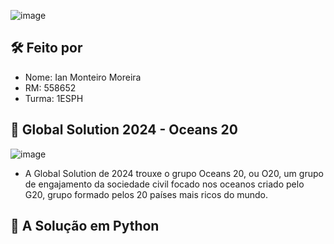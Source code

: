 ![image](https://github.com/ianmonteirom/Global-Solution-1/assets/152393807/46647c82-d38e-4eda-9b06-427c9310aa18)

## 🛠️ Feito por 
- Nome: Ian Monteiro Moreira
- RM: 558652
- Turma: 1ESPH


## 🌊 Global Solution 2024 - Oceans 20
![image](https://github.com/ianmonteirom/Global-Solution-1/assets/152393807/cd0f232b-7ec5-4c27-a365-936b33f83c72)
- A Global Solution de 2024 trouxe o grupo Oceans 20, ou O20, um grupo de engajamento da sociedade civil focado nos oceanos criado pelo G20, grupo formado pelos 20 países mais ricos do mundo.
  
## 🐍 A Solução em Python
